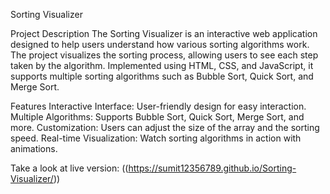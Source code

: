 Sorting Visualizer

Project Description The Sorting Visualizer is an interactive web application designed to help users understand how various sorting algorithms work. The project visualizes the sorting process, allowing users to see each step taken by the algorithm. Implemented using HTML, CSS, and JavaScript, it supports multiple sorting algorithms such as Bubble Sort, Quick Sort, and Merge Sort.

Features Interactive Interface: User-friendly design for easy interaction. Multiple Algorithms: Supports Bubble Sort, Quick Sort, Merge Sort, and more. Customization: Users can adjust the size of the array and the sorting speed. Real-time Visualization: Watch sorting algorithms in action with animations.

Take a look at live version: ((https://sumit12356789.github.io/Sorting-Visualizer/))
